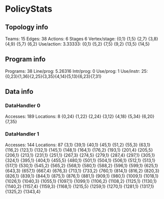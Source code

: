 # PolicyStats
## Topology info
Teams:		15
Edges:		38
Actions:	6
Stages		6
Vertex/stage:	{0,1} {1,5} {2,7} {3,8} {4,9} {5,7} {6,2} 
Use/action:	3.33333: {0,1} {5,2} {7,5} {9,2} {13,5} {14,5} 

## Program info
Programs:	38
Line/prog:	5.26316
Intr/prog:	0
Use/prog:	1
Use/instr:	25: {0,23}{1,36}{2,25}{3,35}{4,14}{5,13}{6,23}{7,31}

## Data info

### DataHandler 0
Accesses:	189
Locations:	8
{0,24} {1,22} {2,24} {3,12} {4,18} {5,34} {6,20} {7,35} 

### DataHandler 1
Accesses:	144
Locations:	87
{3,1} {39,1} {40,1} {45,1} {51,2} {55,3} {63,1} {116,2} {123,1} {132,1} {145,1} {148,1} {164,1} {176,2} {193,1} {201,4} {205,5} {206,1} {213,1} {231,1} {251,1} {267,3} {274,5} {279,1} {287,4} {297,1} {305,1} {324,1} {395,1} {404,1} {455,5} {480,1} {501,1} {504,1} {506,1} {512,1} {513,1} {517,1} {530,1} {545,2} {565,2} {568,1} {580,1} {588,2} {596,1} {599,1} {625,1} {643,3} {657,1} {667,4} {676,3} {713,1} {733,2} {760,1} {814,1} {816,2} {820,3} {826,1} {839,1} {844,1} {875,1} {876,1} {881,1} {909,1} {980,1} {1009,1} {1018,1} {1026,1} {1040,3} {1055,1} {1097,1} {1099,1} {1106,2} {1108,2} {1125,1} {1130,1} {1140,2} {1157,4} {1159,3} {1168,1} {1215,5} {1259,1} {1270,1} {1281,1} {1317,1} {1325,2} {1343,4} 